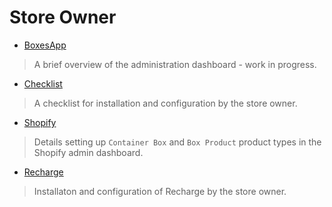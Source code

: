 # Store Owner

* <a href="/owner-boxesapp"
data-page="/owner-boxesapp" title="Admin Dashboard Overview">
BoxesApp
</a>

  > A brief overview of the administration dashboard - work in progress.

* <a href="/owner-checklist"
data-page="/owner-checklist" title="Checklist">
Checklist
</a>

  > A checklist for installation and configuration by the store owner.

* <a href="/owner-shopify"
data-page="/owner-shopify" title="Shopify">
Shopify
</a>

  > Details setting up `Container Box` and `Box Product` product types in the Shopify admin dashboard.

* <a href="/owner-recharge"
data-page="/owner-recharge" title="Recharge">
Recharge
</a>

  > Installaton and configuration of Recharge by the store owner.

